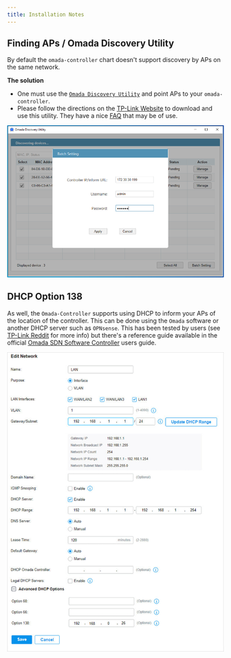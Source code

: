 ```yaml
---
title: Installation Notes
---
```


## Finding APs / Omada Discovery Utility

By default the `omada-controller` chart doesn't support discovery by APs on the same network.

**The solution**

- One must use the [`Omada Discovery Utility`](https://www.tp-link.com/us/support/download/omada-software-controller/#Omada_Discovery_Utility) and point APs to your `omada-controller`.
- Please follow the directions on the [TP-Link Website](https://www.tp-link.com/us/support/download/omada-software-controller/#Omada_Discovery_Utility) to download and use this utility. They have a nice [FAQ](https://www.tp-link.com/ca/support/faq/3087/) that may be of use.

![Omada-Discovery-Utility](./img/Omada-Discovery-Utility.png)

## DHCP Option 138

As well, the `Omada-Controller` supports using DHCP to inform your APs of the location of the controller. This can be done using the `Omada` software or another DHCP server such as `OPNsense`. This has been tested by users (see [TP-Link Reddit](https://www.reddit.com/r/TPLink_Omada/comments/wv8nsi/omada_sdn_controller_eap_discovery_across/) for more info) but there's a reference guide available in the official [Omada SDN Software Controller](https://www.tp-link.com/us/user-guides/omada-sdn-software-controller/chapter-3-manage-omada-managed-devices-and-sites.html#ug-sub-title-2) users guide.

![DHCP-Option-138](./img/dhcp-option-138.png)
